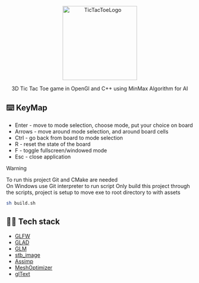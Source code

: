  <p align="center">
    <img src="https://github.com/user-attachments/assets/85913b55-2e9e-4ac9-9420-e1818a095fe3" alt="TicTacToeLogo" width="200"/>
</p>

<p align="center"> 3D Tic Tac Toe game in OpenGl and C++ using MinMax Algorithm for AI </p>

## ⌨️ KeyMap
- Enter - move to mode selection, choose mode, put your choice on board
- Arrows - move around mode selection, and around board cells
- Ctrl - go back from board to mode selection
- R - reset the state of the board
- F - toggle fullscreen/windowed mode
- Esc - close application

> [!WARNING]
> To run this project Git and CMake are needed<br>
> On Windows use Git interpreter to run script
> Only build this project through the scripts, project is setup to move exe to root directory to with assets


```bash
sh build.sh
```

## 👨‍💻 Tech stack
- [GLFW](https://github.com/glfw/glfw)
- [GLAD](https://github.com/Dav1dde/glad)
- [GLM](https://github.com/g-truc/glm)
- [stb_image](https://github.com/nothings/stb/blob/master/stb_image.h)
- [Assimp](https://github.com/assimp/assimp)
- [MeshOptimizer](https://github.com/zeux/meshoptimizer)
- [glText](https://github.com/vallentin/glText)




